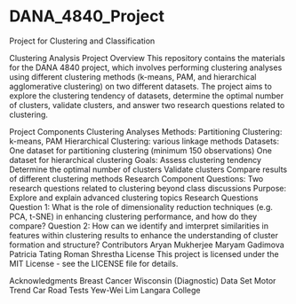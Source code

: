 # DANA_4840_Project
Project for Clustering and Classification

Clustering Analysis Project
Overview
This repository contains the materials for the DANA 4840 project, which involves performing clustering analyses using different clustering methods (k-means, PAM, and hierarchical agglomerative clustering) on two different datasets. The project aims to explore the clustering tendency of datasets, determine the optimal number of clusters, validate clusters, and answer two research questions related to clustering.

Project Components
Clustering Analyses
Methods:
Partitioning Clustering: k-means, PAM
Hierarchical Clustering: various linkage methods
Datasets:
One dataset for partitioning clustering (minimum 150 observations)
One dataset for hierarchical clustering
Goals:
Assess clustering tendency
Determine the optimal number of clusters
Validate clusters
Compare results of different clustering methods
Research Component
Questions: Two research questions related to clustering beyond class discussions
Purpose: Explore and explain advanced clustering topics
Research Questions
Question 1: What is the role of dimensionality reduction techniques (e.g. PCA, t-SNE) in enhancing clustering performance, and how do they compare?
Question 2: How can we identify and imterpret similarities in features within clustering results to enhance the understanding of cluster formation and structure?
Contributors
Aryan Mukherjee
Maryam Gadimova
Patricia Tating
Roman Shrestha
License
This project is licensed under the MIT License - see the LICENSE file for details.

Acknowledgments
Breast Cancer Wisconsin (Diagnostic) Data Set
Motor Trend Car Road Tests
Yew-Wei Lim
Langara College
